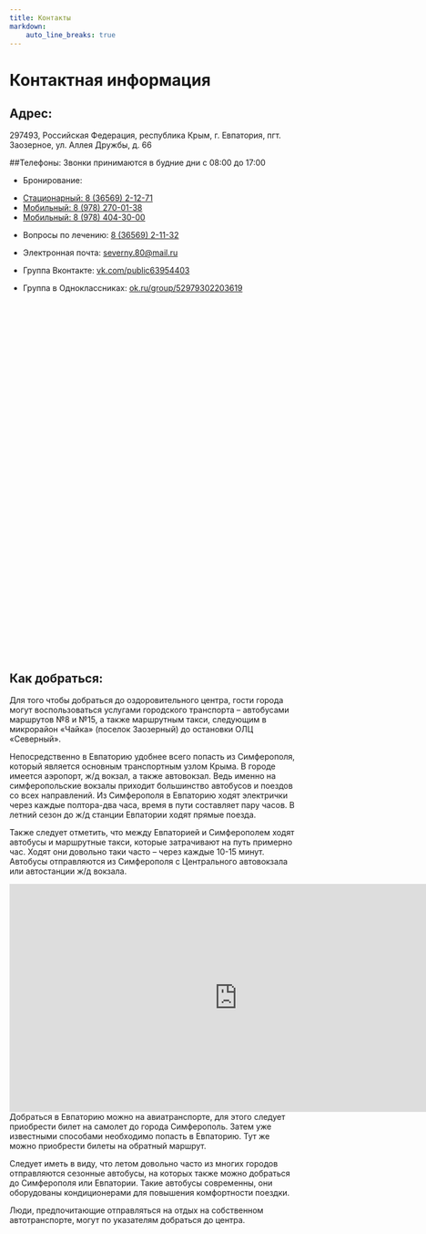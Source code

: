 ```yaml
---
title: Контакты
markdown:
    auto_line_breaks: true
---
```


# Контактная информация

## Адрес:
297493, Российская Федерация, республика Крым, г. Евпатория, пгт. Заозерное, ул. Аллея Дружбы, д. 66

##Телефоны:
Звонки принимаются в будние дни с 08:00 до 17:00
+ Бронирование:
 - [Стационарный: 8 (36569) 2-12-71](tel:83656921271)
 - [Мобильный: 8 (978) 270-01-38](tel:89782700138)
 - [Мобильный: 8 (978) 404-30-00](tel:89784043000)
+ Вопросы по лечению: [8 (36569) 2-11-32](tel:83656921132)

+ Электронная почта: [severny.80@mail.ru](mailto:severny.80@mail.ru)
+ Группа Вконтакте: [vk.com/public63954403](https://vk.com/public63954403?target=_blank)
+ Группа в Одноклассниках: [ok.ru/group/52979302203619](https://ok.ru/group/52979302203619?target=_blank)



<div class="yandex-map"    style="width: 800px; height: 620px; background-image: url(contacts/map-background.jpg);    ">
    <script type="text/javascript" charset="utf-8" async src="https://api-maps.yandex.ru/services/constructor/1.0/js/?um=constructor%3A6a4ff62084847247ddd47b41b5a4d0b557a6bea94b10c3a843d699b43182592a&amp;width=800&amp;height=620&amp;lang=ru_RU&amp;scroll=true"></script>
</div>

## Как добраться:

Для того чтобы добраться до оздоровительного центра, гости города могут воспользоваться услугами городского транспорта – автобусами маршрутов №8 и №15, а также маршрутным такси, следующим в микрорайон «Чайка» (поселок Заозерный) до остановки ОЛЦ «Северный».
<script src="https://panoramas.api-maps.yandex.ru/embed/1.x/?lang=ru&ll=33.285641%2C45.160702&ost=dir%3A319.9434297474087%2C4.422338459459536~span%3A66.51495279106977%2C33.77383958059016&size=800%2C495&l=stv"></script>
Непосредственно в Евпаторию удобнее всего попасть из Симферополя, который является основным транспортным узлом Крыма. В городе имеется аэропорт, ж/д вокзал, а также автовокзал. Ведь именно на симферопольские вокзалы приходит большинство автобусов и поездов со всех направлений. Из Симферополя в Евпаторию ходят электрички через каждые полтора-два часа, время в пути составляет пару часов. В летний сезон до ж/д станции Евпатории ходят прямые поезда.

Также следует отметить, что между Евпаторией и Симферополем ходят автобусы и маршрутные такси, которые затрачивают на путь примерно час. Ходят они довольно таки часто – через каждые 10-15 минут. Автобусы отправляются из Симферополя с Центрального автовокзала или автостанции ж/д вокзала.
<iframe src="https://yandex.ru/map-widget/v1/-/CBadrGvCPD" width="800" height="400" frameborder="0"></iframe>
Добраться в Евпаторию можно на авиатранспорте, для этого следует приобрести билет на самолет до города Симферополь. Затем уже известными способами необходимо попасть в Евпаторию. Тут же можно приобрести билеты на обратный маршрут.

Следует иметь в виду, что летом довольно часто из многих городов отправляются сезонные автобусы, на которых также можно добраться до Симферополя или Евпатории. Такие автобусы современны, они оборудованы кондиционерами для повышения комфортности поездки.

Люди, предпочитающие отправляться на отдых на собственном автотранспорте, могут по указателям добраться до центра.